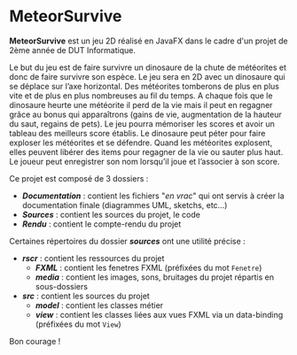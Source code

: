 # MeteorSurvive

**MeteorSurvive** est un jeu 2D réalisé en JavaFX dans le cadre d'un projet de 2ème année de DUT Informatique.

Le but du jeu est de faire survivre un dinosaure de la chute de météorites et donc de faire survivre son espèce. Le jeu sera en 2D avec un dinosaure qui se déplace sur l’axe horizontal. Des météorites tomberons de plus en plus vite et de plus en plus nombreuses au fil du temps. A chaque fois que le dinosaure heurte une météorite il perd de la vie mais il peut en regagner grâce au bonus qui apparaîtrons (gains de vie, augmentation de la hauteur du saut, regains de pets). Le jeu pourra mémoriser les scores et avoir un tableau des meilleurs score établis. Le dinosaure peut péter pour faire exploser les météorites et se défendre. Quand les météorites explosent, elles peuvent libérer des items pour regagner  de la vie ou sauter plus haut. Le joueur peut enregistrer son nom lorsqu’il joue et l’associer à son score.

Ce projet est composé de 3 dossiers :

- ***Documentation*** : contient les fichiers "*en vrac*" qui ont servis à créer la documentation finale (diagrammes UML, sketchs, etc...)
- ***Sources*** : contient les sources du projet, le code
- ***Rendu*** : contient le compte-rendu du projet

Certaines répertoires du dossier ***sources*** ont une utilité précise :

- ***rscr*** : contient les ressources du projet
   - ***FXML*** : contient les fenetres FXML (préfixées du mot `Fenetre`)
   - ***media*** : contient les images, sons, bruitages du projet répartis en sous-dossiers
- ***src*** : contient les sources du projet
   - ***model*** : contient les classes métier
   - ***view*** : contient les classes liées aux vues FXML via un data-binding (préfixées du mot `View`)

Bon courage !
